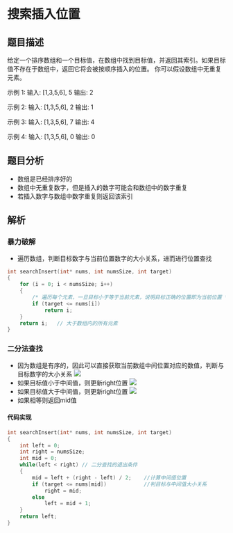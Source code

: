 # 搜索插入位置

## 题目描述
给定一个排序数组和一个目标值，在数组中找到目标值，并返回其索引。如果目标值不存在于数组中，返回它将会被按顺序插入的位置。
你可以假设数组中无重复元素。

示例 1:
输入: [1,3,5,6], 5
输出: 2

示例 2:
输入: [1,3,5,6], 2
输出: 1

示例 3:
输入: [1,3,5,6], 7
输出: 4

示例 4:
输入: [1,3,5,6], 0
输出: 0

## 题目分析
- 数组是已经排序好的
- 数组中无重复数字，但是插入的数字可能会和数组中的数字重复
- 若插入数字与数组中数字重复则返回该索引

## 解析
### 暴力破解
- 遍历数组，判断目标数字与当前位置数字的大小关系，进而进行位置查找
```c
int searchInsert(int* nums, int numsSize, int target)
{
    for (i = 0; i < numsSize; i++)
    {
        /* 遍历每个元素，一旦目标小于等于当前元素，说明目标正确的位置即为当前位置 */
        if (target <= nums[i])
            return i;
    }
    return i;   // 大于数组内的所有元素
}
```

### 二分法查找
- 因为数组是有序的，因此可以直接获取当前数组中间位置对应的数值，判断与目标数字的大小关系
![](/img/1.jpg)
- 如果目标值小于中间值，则更新right位置
![](/img/2.jpg)
- 如果目标值大于中间值，则更新right位置
![](/img/3.jpg)
- 如果相等则返回mid值

#### 代码实现
```c
int searchInsert(int* nums, int numsSize, int target)
{
    int left = 0;
    int right = numsSize;
    int mid = 0;
    while(left < right) // 二分查找的退出条件
    {
        mid = left + (right - left) / 2;    //计算中间值位置
        if (target <= nums[mid])            //判目标与中间值大小关系
            right = mid;                    
        else
            left = mid + 1;
    }
    return left;
}
```